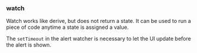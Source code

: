 ### watch

Watch works like derive, but does not return a state. It can be used to run a piece of code anytime a state is assigned a value.

The `setTimeout` in the alert watcher is necessary to let the UI update before the alert is shown.